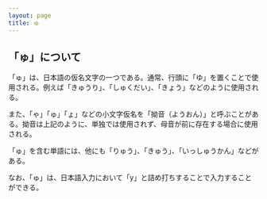 ```yaml
---
layout: page
title: ゅ
---
```

## 「ゅ」について

「ゅ」は、日本語の仮名文字の一つである。通常、行頭に「ゆ」を置くことで使用される。例えば「きゅうり」、「しゅくだい」、「きょう」などのように使用される。

また、「ゃ」「ゅ」「ょ」などの小文字仮名を「拗音（ようおん）」と呼ぶことがある。拗音は上記のように、単独では使用されず、母音が前に存在する場合に使用される。

「ゅ」を含む単語には、他にも「りゅう」、「きゅう」、「いっしゅうかん」などがある。

なお、「ゅ」は、日本語入力において「y」と詰め打ちすることで入力することができる。